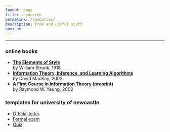 ```yaml
---
layout: page
title: resources
permalink: /resources/
description: free and useful stuff
nav: no
---
```


***

### online books
- **[The Elements of Style](http://www.bartleby.com/141/)**  
by William Strunk, 1918
- **[Information Theory, Inference, and Learning Algorithms](http://www.inference.phy.cam.ac.uk/mackay/itila/book.html)**  
by David MacKay, 2003
- **[A First Course in Information Theory (preprint)](http://iest2.ie.cuhk.edu.hk/~whyeung/book/)**  
by Raymond W. Yeung, 2002

###  templates for university of newcastle
- [Official letter](https://github.com/lolc/formal_letter_uon)
- [Formal exam](https://github.com/lolc/exam_paper_uon)
- [Quiz](https://github.com/lolc/quiz_paper_uon)

